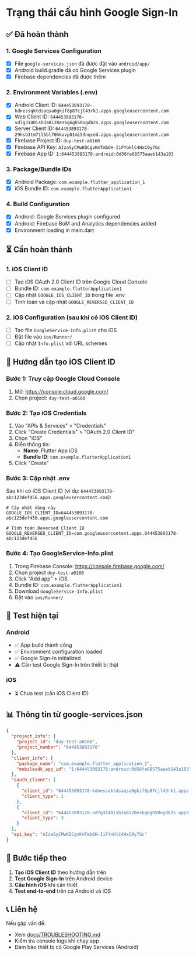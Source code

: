 # Trạng thái cấu hình Google Sign-In

## ✅ Đã hoàn thành

### 1. Google Services Configuration
- [x] File `google-services.json` đã được đặt vào `android/app/`
- [x] Android build.gradle đã có Google Services plugin
- [x] Firebase dependencies đã được thêm

### 2. Environment Variables (.env)
- [x] Android Client ID: `644453893178-kdnessqktdsaqsa0gkif8p87cjl43rk1.apps.googleusercontent.com`
- [x] Web Client ID: `644453893178-vd7g3140ish3a8i28esbg6gh50ogdb2s.apps.googleusercontent.com`
- [x] Server Client ID: `644453893178-29hsb3tm71l5bl70hkavp01mi53nqced.apps.googleusercontent.com`
- [x] Firebase Project ID: `duy-test-a0160`
- [x] Firebase API Key: `AIzaSyCMwKDCgvKmTmbOH-IiFYoHlC4HxC0y7Gc`
- [x] Firebase App ID: `1:644453893178:android:0d56fe68575aaeb143a103`

### 3. Package/Bundle IDs
- [x] Android Package: `com.example.flutter_application_1`
- [x] iOS Bundle ID: `com.example.flutterApplication1`

### 4. Build Configuration
- [x] Android: Google Services plugin configured
- [x] Android: Firebase BoM and Analytics dependencies added
- [x] Environment loading in main.dart

## ⏳ Cần hoàn thành

### 1. iOS Client ID
- [ ] Tạo iOS OAuth 2.0 Client ID trên Google Cloud Console
- [ ] Bundle ID: `com.example.flutterApplication1`
- [ ] Cập nhật `GOOGLE_IOS_CLIENT_ID` trong file .env
- [ ] Tính toán và cập nhật `GOOGLE_REVERSED_CLIENT_ID`

### 2. iOS Configuration (sau khi có iOS Client ID)
- [ ] Tạo file `GoogleService-Info.plist` cho iOS
- [ ] Đặt file vào `ios/Runner/`
- [ ] Cập nhật `Info.plist` với URL schemes

## 🔧 Hướng dẫn tạo iOS Client ID

### Bước 1: Truy cập Google Cloud Console
1. Mở: https://console.cloud.google.com/
2. Chọn project: `duy-test-a0160`

### Bước 2: Tạo iOS Credentials
1. Vào "APIs & Services" > "Credentials"
2. Click "Create Credentials" > "OAuth 2.0 Client ID"
3. Chọn "iOS"
4. Điền thông tin:
   - **Name**: Flutter App iOS
   - **Bundle ID**: `com.example.flutterApplication1`
5. Click "Create"

### Bước 3: Cập nhật .env
Sau khi có iOS Client ID (ví dụ: `644453893178-abc123def456.apps.googleusercontent.com`):

```env
# Cập nhật dòng này
GOOGLE_IOS_CLIENT_ID=644453893178-abc123def456.apps.googleusercontent.com

# Tính toán Reversed Client ID
GOOGLE_REVERSED_CLIENT_ID=com.googleusercontent.apps.644453893178-abc123def456
```

### Bước 4: Tạo GoogleService-Info.plist
1. Trong Firebase Console: https://console.firebase.google.com/
2. Chọn project `duy-test-a0160`
3. Click "Add app" > iOS
4. Bundle ID: `com.example.flutterApplication1`
5. Download `GoogleService-Info.plist`
6. Đặt vào `ios/Runner/`

## 🧪 Test hiện tại

### Android
- ✅ App build thành công
- ✅ Environment configuration loaded
- ✅ Google Sign-In initialized
- ⚠️ Cần test Google Sign-In trên thiết bị thật

### iOS
- ⏳ Chưa test (cần iOS Client ID)

## 📊 Thông tin từ google-services.json

```json
{
  "project_info": {
    "project_id": "duy-test-a0160",
    "project_number": "644453893178"
  },
  "client_info": {
    "package_name": "com.example.flutter_application_1",
    "mobilesdk_app_id": "1:644453893178:android:0d56fe68575aaeb143a103"
  },
  "oauth_client": [
    {
      "client_id": "644453893178-kdnessqktdsaqsa0gkif8p87cjl43rk1.apps.googleusercontent.com",
      "client_type": 1
    },
    {
      "client_id": "644453893178-vd7g3140ish3a8i28esbg6gh50ogdb2s.apps.googleusercontent.com",
      "client_type": 3
    }
  ],
  "api_key": "AIzaSyCMwKDCgvKmTmbOH-IiFYoHlC4HxC0y7Gc"
}
```

## 🚀 Bước tiếp theo

1. **Tạo iOS Client ID** theo hướng dẫn trên
2. **Test Google Sign-In** trên Android device
3. **Cấu hình iOS** khi cần thiết
4. **Test end-to-end** trên cả Android và iOS

## 📞 Liên hệ

Nếu gặp vấn đề:
- Xem [docs/TROUBLESHOOTING.md](docs/TROUBLESHOOTING.md)
- Kiểm tra console logs khi chạy app
- Đảm bảo thiết bị có Google Play Services (Android)
